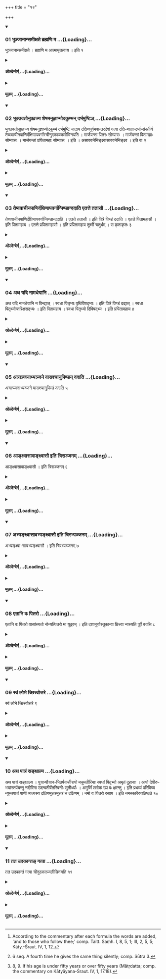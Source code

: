+++
title = "१२"

+++

<div class="js_include" includetitle="true" newlevelforh1="3" unfilled url="/vedAH_yajuH/taittirIyam/sUtram/hiraNyakeshI/gRhyam/vishvAsa-prastutiH/2/12/01_bhunjAnAnsamIxate_brahmaNi_.md">
<details open><summary><h3>01 भुञ्जानान्समीक्षते ब्रह्मणि म ...{Loading}...</h3></summary>

भुञ्जानान्समीक्षते । ब्रह्मणि म आत्मामृतत्वाय । इति १
</details>
</div>
<div class="js_include collapsed" newlevelforh1="4" title="ओल्देन्बेर्ग्" unfilled url="/vedAH_yajuH/taittirIyam/sUtram/hiraNyakeshI/gRhyam/oldenberg/2/12/01_bhunjAnAnsamIxate_brahmaNi_.md">
<details><summary><h4>ओल्देन्बेर्ग् ...{Loading}...</h4></summary>

1. While they are eating, he looks at them with (the words), 'My soul (ātman) dwells in the Brahman that it may be immortal.'

</details>
</div>
<div class="js_include collapsed" newlevelforh1="4" title="मूलम्" unfilled url="/vedAH_yajuH/taittirIyam/sUtram/hiraNyakeshI/gRhyam/mUlam/2/12/01_bhunjAnAnsamIxate_brahmaNi_.md">
<details><summary><h4>मूलम् ...{Loading}...</h4></summary>

भुञ्जानान्समीक्षते । ब्रह्मणि म आत्मामृतत्वाय । इति १
</details>
</div>
<div class="js_include" includetitle="true" newlevelforh1="3" unfilled url="/vedAH_yajuH/taittirIyam/sUtram/hiraNyakeshI/gRhyam/vishvAsa-prastutiH/2/12/02_bhuktavatonupravrajya_sheSh.md">
<details open><summary><h3>02 भुक्तवतोनुप्रव्रज्य शेषमनुज्ञाप्योदकुम्भन् दर्भमुष्टिञ् ...{Loading}...</h3></summary>

भुक्तवतोनुप्रव्रज्य शेषमनुज्ञाप्योदकुम्भं दर्भमुष्टिं चादाय दक्षिणपूर्वमवान्तरदेशं गत्वा दक्षि-णाग्रान्दर्भान्संस्तीर्य तेष्ववाचीनपाणिर्दक्षिणापवर्गांस्त्रीनुदकाञ्जलीन्निनयति । मार्जयन्तां पितरः सोम्यासः । मार्जयन्तां पितामहाः सोम्यासः । मार्जयन्तां प्रपितामहाः सोम्यासः । इति । असाववनेनिङ्क्ष्वासाववनेनिङ्क्ष्व । इति वा २
</details>
</div>
<div class="js_include collapsed" newlevelforh1="4" title="ओल्देन्बेर्ग्" unfilled url="/vedAH_yajuH/taittirIyam/sUtram/hiraNyakeshI/gRhyam/oldenberg/2/12/02_bhuktavatonupravrajya_sheSh.md">
<details><summary><h4>ओल्देन्बेर्ग् ...{Loading}...</h4></summary>

When they have eaten (and go away), he goes after them and asks for their permission to take the remains of their meal (for the rites which he is going to perform). Then he takes a water-pot and a handful of Darbha grass, goes forth to a place that lies in a south-easterly intermediate direction, spreads the Darbha grass out with its points towards the south, and pours out on that (grass) with downward-turned hands, ending in the south, three handfuls of water, with (the formulas), 'May the fathers, the friends of Soma, wipe themselves! May the grandfathers . . . the great-grandfathers, the friends of Soma, wipe themselves!' or, 'N.N.! Wash thyself! N.N.! Wash thyself!'

</details>
</div>
<div class="js_include collapsed" newlevelforh1="4" title="मूलम्" unfilled url="/vedAH_yajuH/taittirIyam/sUtram/hiraNyakeshI/gRhyam/mUlam/2/12/02_bhuktavatonupravrajya_sheSh.md">
<details><summary><h4>मूलम् ...{Loading}...</h4></summary>

भुक्तवतोनुप्रव्रज्य शेषमनुज्ञाप्योदकुम्भं दर्भमुष्टिं चादाय दक्षिणपूर्वमवान्तरदेशं गत्वा दक्षि-णाग्रान्दर्भान्संस्तीर्य तेष्ववाचीनपाणिर्दक्षिणापवर्गांस्त्रीनुदकाञ्जलीन्निनयति । मार्जयन्तां पितरः सोम्यासः । मार्जयन्तां पितामहाः सोम्यासः । मार्जयन्तां प्रपितामहाः सोम्यासः । इति । असाववनेनिङ्क्ष्वासाववनेनिङ्क्ष्व । इति वा २
</details>
</div>
<div class="js_include" includetitle="true" newlevelforh1="3" unfilled url="/vedAH_yajuH/taittirIyam/sUtram/hiraNyakeshI/gRhyam/vishvAsa-prastutiH/2/12/03_teShvavAchInapANirdaxiNApav.md">
<details open><summary><h3>03 तेष्ववाचीनपाणिर्दक्षिणापवर्गान्पिण्डान्ददाति एतत्ते ततासौ ...{Loading}...</h3></summary>

तेष्ववाचीनपाणिर्दक्षिणापवर्गान्पिण्डान्ददाति । एतत्ते ततासौ । इति पित्रे पिण्डं ददाति । एतत्ते पितामहासौ । इति पितामहाय । एतत्ते प्रपितामहासौ । इति प्रपितामहाय तूष्णीं चतुर्थम् । स कृताकृतः ३
</details>
</div>
<div class="js_include collapsed" newlevelforh1="4" title="ओल्देन्बेर्ग्" unfilled url="/vedAH_yajuH/taittirIyam/sUtram/hiraNyakeshI/gRhyam/oldenberg/2/12/03_teShvavAchInapANirdaxiNApav.md">
<details><summary><h4>ओल्देन्बेर्ग् ...{Loading}...</h4></summary>

3. [^1]  On that (grass) he puts down, with downward-turned hands, ending in the south, the lumps (of food for the Fathers). To his father he gives his lump with (the words), 'This to thee, father, N.N.!' to the grandfather with (the words), 'This to thee, grandfather, N.N.!' to the great-grandfather with (the words), 'This to thee, great-grandfather, N.N.!' silently a fourth (lump). This (fourth lump) is optional.

[^1]:  According to the commentary after each formula the words are added, 'and to those who follow thee;' comp. Taitt. Saṃh. I, 8, 5, 1; III, 2, 5, 5; Kāty.-Śraut. IV, 1, 12.

</details>
</div>
<div class="js_include collapsed" newlevelforh1="4" title="मूलम्" unfilled url="/vedAH_yajuH/taittirIyam/sUtram/hiraNyakeshI/gRhyam/mUlam/2/12/03_teShvavAchInapANirdaxiNApav.md">
<details><summary><h4>मूलम् ...{Loading}...</h4></summary>

तेष्ववाचीनपाणिर्दक्षिणापवर्गान्पिण्डान्ददाति । एतत्ते ततासौ । इति पित्रे पिण्डं ददाति । एतत्ते पितामहासौ । इति पितामहाय । एतत्ते प्रपितामहासौ । इति प्रपितामहाय तूष्णीं चतुर्थम् । स कृताकृतः ३
</details>
</div>
<div class="js_include" includetitle="true" newlevelforh1="3" unfilled url="/vedAH_yajuH/taittirIyam/sUtram/hiraNyakeshI/gRhyam/vishvAsa-prastutiH/2/12/04_atha_yadi_nAmadheyAni.md">
<details open><summary><h3>04 अथ यदि नामधेयानि ...{Loading}...</h3></summary>

अथ यदि नामधेयानि न विन्द्यात् । स्वधा पितृभ्यः पृथिविषद्भ्यः । इति पित्रे पिण्डं दद्यात् । स्वधा पितृभ्योन्तरिक्षसद्भ्यः । इति पितामहाय । स्वधा पितृभ्यो दिविषद्भ्यः । इति प्रपितामहाय ४
</details>
</div>
<div class="js_include collapsed" newlevelforh1="4" title="ओल्देन्बेर्ग्" unfilled url="/vedAH_yajuH/taittirIyam/sUtram/hiraNyakeshI/gRhyam/oldenberg/2/12/04_atha_yadi_nAmadheyAni.md">
<details><summary><h4>ओल्देन्बेर्ग् ...{Loading}...</h4></summary>

4. Should he not know the names (of the ancestors), he gives the lump to the father with (the words), 'Svadhā to the Fathers who dwell on the earth,' to the grandfather with (the words), 'Svadhā to the Fathers who dwell in the air,' to the great-grandfather with (the words), 'Svadhā to the Fathers who dwell in heaven.'

</details>
</div>
<div class="js_include collapsed" newlevelforh1="4" title="मूलम्" unfilled url="/vedAH_yajuH/taittirIyam/sUtram/hiraNyakeshI/gRhyam/mUlam/2/12/04_atha_yadi_nAmadheyAni.md">
<details><summary><h4>मूलम् ...{Loading}...</h4></summary>

अथ यदि नामधेयानि न विन्द्यात् । स्वधा पितृभ्यः पृथिविषद्भ्यः । इति पित्रे पिण्डं दद्यात् । स्वधा पितृभ्योन्तरिक्षसद्भ्यः । इति पितामहाय । स्वधा पितृभ्यो दिविषद्भ्यः । इति प्रपितामहाय ४
</details>
</div>
<div class="js_include" includetitle="true" newlevelforh1="3" unfilled url="/vedAH_yajuH/taittirIyam/sUtram/hiraNyakeshI/gRhyam/vishvAsa-prastutiH/2/12/05_atrAnjanAbhyanjane_vAsashch.md">
<details open><summary><h3>05 अत्राञ्जनाभ्यञ्जने वासश्चानुपिण्डन् ददाति ...{Loading}...</h3></summary>

अत्राञ्जनाभ्यञ्जने वासश्चानुपिण्डं ददाति ५
</details>
</div>
<div class="js_include collapsed" newlevelforh1="4" title="ओल्देन्बेर्ग्" unfilled url="/vedAH_yajuH/taittirIyam/sUtram/hiraNyakeshI/gRhyam/oldenberg/2/12/05_atrAnjanAbhyanjane_vAsashch.md">
<details><summary><h4>ओल्देन्बेर्ग् ...{Loading}...</h4></summary>

5. Then he gives, corresponding to each lump, collyrium and (other) salve and (something that represents) a garment.

</details>
</div>
<div class="js_include collapsed" newlevelforh1="4" title="मूलम्" unfilled url="/vedAH_yajuH/taittirIyam/sUtram/hiraNyakeshI/gRhyam/mUlam/2/12/05_atrAnjanAbhyanjane_vAsashch.md">
<details><summary><h4>मूलम् ...{Loading}...</h4></summary>

अत्राञ्जनाभ्यञ्जने वासश्चानुपिण्डं ददाति ५
</details>
</div>
<div class="js_include" includetitle="true" newlevelforh1="3" unfilled url="/vedAH_yajuH/taittirIyam/sUtram/hiraNyakeshI/gRhyam/vishvAsa-prastutiH/2/12/06_AnxvAsAvAnxvAsau_iti_trirAn.md">
<details open><summary><h3>06 आङ्क्ष्वासावाङ्क्ष्वासौ इति त्रिराञ्जनम् ...{Loading}...</h3></summary>

आङ्क्ष्वासावाङ्क्ष्वासौ । इति त्रिराञ्जनम् ६
</details>
</div>
<div class="js_include collapsed" newlevelforh1="4" title="ओल्देन्बेर्ग्" unfilled url="/vedAH_yajuH/taittirIyam/sUtram/hiraNyakeshI/gRhyam/oldenberg/2/12/06_AnxvAsAvAnxvAsau_iti_trirAn.md">
<details><summary><h4>ओल्देन्बेर्ग् ...{Loading}...</h4></summary>

6. [^2]  The collyrium (he gives), saying three times, 'Anoint thy eyes, N.N.! Anoint thy eyes, N.N.!'

[^2]:  6 seq. A fourth time he gives the same thing silently; comp. Sūtra 3.

</details>
</div>
<div class="js_include collapsed" newlevelforh1="4" title="मूलम्" unfilled url="/vedAH_yajuH/taittirIyam/sUtram/hiraNyakeshI/gRhyam/mUlam/2/12/06_AnxvAsAvAnxvAsau_iti_trirAn.md">
<details><summary><h4>मूलम् ...{Loading}...</h4></summary>

आङ्क्ष्वासावाङ्क्ष्वासौ । इति त्रिराञ्जनम् ६
</details>
</div>
<div class="js_include" includetitle="true" newlevelforh1="3" unfilled url="/vedAH_yajuH/taittirIyam/sUtram/hiraNyakeshI/gRhyam/vishvAsa-prastutiH/2/12/07_abhyanxvAsAvabhyanxvAsau_it.md">
<details open><summary><h3>07 अभ्यङ्क्ष्वासावभ्यङ्क्ष्वासौ इति त्रिरभ्यञ्जनम् ...{Loading}...</h3></summary>

अभ्यङ्क्ष्वा-सावभ्यङ्क्ष्वासौ । इति त्रिरभ्यञ्जनम् ७
</details>
</div>
<div class="js_include collapsed" newlevelforh1="4" title="ओल्देन्बेर्ग्" unfilled url="/vedAH_yajuH/taittirIyam/sUtram/hiraNyakeshI/gRhyam/oldenberg/2/12/07_abhyanxvAsAvabhyanxvAsau_it.md">
<details><summary><h4>ओल्देन्बेर्ग् ...{Loading}...</h4></summary>

7. The salve, saying three times, 'Anoint thyself, N.N.! Anoint thyself, N.N.!'

</details>
</div>
<div class="js_include collapsed" newlevelforh1="4" title="मूलम्" unfilled url="/vedAH_yajuH/taittirIyam/sUtram/hiraNyakeshI/gRhyam/mUlam/2/12/07_abhyanxvAsAvabhyanxvAsau_it.md">
<details><summary><h4>मूलम् ...{Loading}...</h4></summary>

अभ्यङ्क्ष्वा-सावभ्यङ्क्ष्वासौ । इति त्रिरभ्यञ्जनम् ७
</details>
</div>
<div class="js_include" includetitle="true" newlevelforh1="3" unfilled url="/vedAH_yajuH/taittirIyam/sUtram/hiraNyakeshI/gRhyam/vishvAsa-prastutiH/2/12/08_etAni_vaH_pitaro.md">
<details open><summary><h3>08 एतानि वः पितरो ...{Loading}...</h3></summary>

एतानि वः पितरो वासांस्यतो नोन्यत्पितरो मा यूढ्वम् । इति दशामूर्णास्तुकान्वा छित्त्वा न्यस्यति पूर्वे वयसि ८
</details>
</div>
<div class="js_include collapsed" newlevelforh1="4" title="ओल्देन्बेर्ग्" unfilled url="/vedAH_yajuH/taittirIyam/sUtram/hiraNyakeshI/gRhyam/oldenberg/2/12/08_etAni_vaH_pitaro.md">
<details><summary><h4>ओल्देन्बेर्ग् ...{Loading}...</h4></summary>

8. [^3]  With (the formula), 'These garments are for you, O Fathers. Do not seize upon anything else that is ours,' he tears off a skirt (of his garment) or a flake of wool and puts that down (for the Fathers), if he is in the first half of his life.

[^3]:  8, 9. If his age is under fifty years or over fifty years (Mātṛdatta; comp. the commentary on Kātyāyana-Śraut. IV, 1, 17.18).

</details>
</div>
<div class="js_include collapsed" newlevelforh1="4" title="मूलम्" unfilled url="/vedAH_yajuH/taittirIyam/sUtram/hiraNyakeshI/gRhyam/mUlam/2/12/08_etAni_vaH_pitaro.md">
<details><summary><h4>मूलम् ...{Loading}...</h4></summary>

एतानि वः पितरो वासांस्यतो नोन्यत्पितरो मा यूढ्वम् । इति दशामूर्णास्तुकान्वा छित्त्वा न्यस्यति पूर्वे वयसि ८
</details>
</div>
<div class="js_include" includetitle="true" newlevelforh1="3" unfilled url="/vedAH_yajuH/taittirIyam/sUtram/hiraNyakeshI/gRhyam/vishvAsa-prastutiH/2/12/09_svaM_lobhe_chChittvottare.md">
<details open><summary><h3>09 स्वं लोभे च्छित्त्वोत्तरे ...{Loading}...</h3></summary>

स्वं लोभे च्छित्त्वोत्तरे ९
</details>
</div>
<div class="js_include collapsed" newlevelforh1="4" title="ओल्देन्बेर्ग्" unfilled url="/vedAH_yajuH/taittirIyam/sUtram/hiraNyakeshI/gRhyam/oldenberg/2/12/09_svaM_lobhe_chChittvottare.md">
<details><summary><h4>ओल्देन्बेर्ग् ...{Loading}...</h4></summary>

9. He tears out some hairs of his body, if in the second half.

</details>
</div>
<div class="js_include collapsed" newlevelforh1="4" title="मूलम्" unfilled url="/vedAH_yajuH/taittirIyam/sUtram/hiraNyakeshI/gRhyam/mUlam/2/12/09_svaM_lobhe_chChittvottare.md">
<details><summary><h4>मूलम् ...{Loading}...</h4></summary>

स्वं लोभे च्छित्त्वोत्तरे ९
</details>
</div>
<div class="js_include" includetitle="true" newlevelforh1="3" unfilled url="/vedAH_yajuH/taittirIyam/sUtram/hiraNyakeshI/gRhyam/vishvAsa-prastutiH/2/12/10_atha_pAtraM_sanxAlya.md">
<details open><summary><h3>10 अथ पात्रं सङ्क्षाल्य ...{Loading}...</h3></summary>

अथ पात्रं सङ्क्षाल्य । पुत्रान्पौत्रान-भितर्पयन्तीरापो मधुमतीरिमाः स्वधां पितृभ्यो अमृतं दुहानाः । आपो देवीरु-भयांस्तर्पयन्तु नदीरिमा उदन्वतीर्वेतस्विनीः सुतीर्थ्याः । अमुष्मिँ ल्लोक उप वः क्ष्ररन्तु । इति प्रथव्यं परिषिच्य न्युब्जपात्रं पाणी व्यत्यस्य दक्षिणमुत्तरमुत्तरं च दक्षिणम् । नमो वः पितरो रसाय । इति नमस्कारैरुपतिष्ठते १०
</details>
</div>
<div class="js_include collapsed" newlevelforh1="4" title="ओल्देन्बेर्ग्" unfilled url="/vedAH_yajuH/taittirIyam/sUtram/hiraNyakeshI/gRhyam/oldenberg/2/12/10_atha_pAtraM_sanxAlya.md">
<details><summary><h4>ओल्देन्बेर्ग् ...{Loading}...</h4></summary>

10. Then he washes the vessel (in which the food was of which he had offered the lumps), and sprinkles (the water with which he has washed it), from right to left round (the lumps) with (the Mantra), 'These honey-sweet waters, bringing refreshment to children and grandchildren, giving sweet drink and ambrosia to the Fathers, the divine waters refresh both (the living and the dead), these rivers, abounding in water, covered with reeds, with beautiful bathing-places; may they flow up to you in yon world!' Then he turns the vessel over, crosses his hands so that the left hand becomes right and the right hand becomes left, and worships (the Fathers) with the formulas of adoration, 'Adoration to you, O Fathers, for the sake of sap' (Taitt. Saṃh. III, 2, 5, 5).

</details>
</div>
<div class="js_include collapsed" newlevelforh1="4" title="मूलम्" unfilled url="/vedAH_yajuH/taittirIyam/sUtram/hiraNyakeshI/gRhyam/mUlam/2/12/10_atha_pAtraM_sanxAlya.md">
<details><summary><h4>मूलम् ...{Loading}...</h4></summary>

अथ पात्रं सङ्क्षाल्य । पुत्रान्पौत्रान-भितर्पयन्तीरापो मधुमतीरिमाः स्वधां पितृभ्यो अमृतं दुहानाः । आपो देवीरु-भयांस्तर्पयन्तु नदीरिमा उदन्वतीर्वेतस्विनीः सुतीर्थ्याः । अमुष्मिँ ल्लोक उप वः क्ष्ररन्तु । इति प्रथव्यं परिषिच्य न्युब्जपात्रं पाणी व्यत्यस्य दक्षिणमुत्तरमुत्तरं च दक्षिणम् । नमो वः पितरो रसाय । इति नमस्कारैरुपतिष्ठते १०
</details>
</div>
<div class="js_include" includetitle="true" newlevelforh1="3" unfilled url="/vedAH_yajuH/taittirIyam/sUtram/hiraNyakeshI/gRhyam/vishvAsa-prastutiH/2/12/11_tata_udakAnta~N_gatvA.md">
<details open><summary><h3>11 तत उदकान्तङ् गत्वा ...{Loading}...</h3></summary>

तत उदकान्तं गत्वा त्रीनुदकाञ्जलीन्निनयति ११
</details>
</div>
<div class="js_include collapsed" newlevelforh1="4" title="ओल्देन्बेर्ग्" unfilled url="/vedAH_yajuH/taittirIyam/sUtram/hiraNyakeshI/gRhyam/oldenberg/2/12/11_tata_udakAnta~N_gatvA.md">
<details><summary><h4>ओल्देन्बेर्ग् ...{Loading}...</h4></summary>

11. Then he goes to the brink of some water and pours down three handfuls of water (with the following Mantras):

</details>
</div>
<div class="js_include collapsed" newlevelforh1="4" title="मूलम्" unfilled url="/vedAH_yajuH/taittirIyam/sUtram/hiraNyakeshI/gRhyam/mUlam/2/12/11_tata_udakAnta~N_gatvA.md">
<details><summary><h4>मूलम् ...{Loading}...</h4></summary>

तत उदकान्तं गत्वा त्रीनुदकाञ्जलीन्निनयति ११
</details>
</div>
